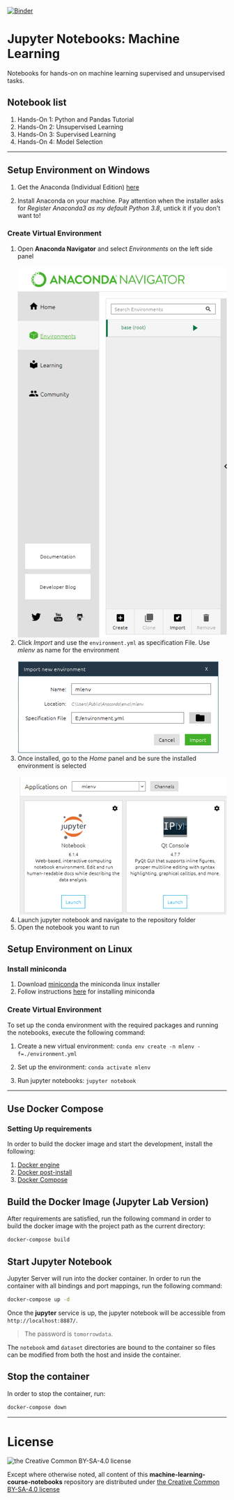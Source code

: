 [![Binder](https://mybinder.org/badge_logo.svg)](https://mybinder.org/v2/gh/tomorrowdata/machine-learning-course-notebooks.git/master)

# Jupyter Notebooks: Machine Learning
Notebooks for hands-on on machine learning supervised and unsupervised tasks.

## Notebook list

1. Hands-On 1: Python and Pandas Tutorial
2. Hands-On 2: Unsupervised Learning
3. Hands-On 3: Supervised Learning
4. Hands-On 4: Model Selection

<hr>

## Setup Environment on Windows

1. Get the Anaconda (Individual Edition) [here](https://www.anaconda.com/products/individual)

2. Install Anaconda on your machine. Pay attention when the installer asks for *Register Anaconda3 as my default Python 3.8*, untick it if you don't want to!

### Create Virtual Environment

1. Open **Anaconda Navigator** and select *Environments* on the left side panel <br><br>![import-example](./resources/images/anaconda-new-env1.PNG)
2. Click *Import* and use the `environment.yml` as specification File. Use *mlenv* as name for the environment
   <br><br>![import-example](./resources/images/anaconda-new-env2.PNG)
3. Once installed, go to the *Home* panel and be sure the installed environment is selected <br><br>![import-example](./resources/images/anaconda-new-env3.PNG)
4. Launch jupyter notebook and navigate to the repository folder
5. Open the notebook you want to run

## Setup Environment on Linux

### Install miniconda

1. Download [miniconda](https://repo.anaconda.com/miniconda/Miniconda3-latest-Linux-x86.sh) the miniconda linux installer
2. Follow instructions [here](https://conda.io/projects/conda/en/latest/user-guide/install/linux.html) for installing miniconda


### Create Virtual Environment

To set up the conda environment with the required packages and running the notebooks, execute the following command:

1. Create a new virtual environment:
`conda env create -n mlenv -f=./environment.yml`

2. Set up the environment:
`conda activate mlenv`

3. Run jupyter notebooks:
`jupyter notebook`

<hr>

## Use Docker Compose

### Setting Up requirements

In order to build the docker image and start the development, install the following:

1. [Docker engine](https://docs.docker.com/engine/install/ubuntu/)
2. [Docker post-install](https://docs.docker.com/engine/install/linux-postinstall/)
3. [Docker Compose](https://docs.docker.com/compose/install/)


## Build the Docker Image (Jupyter Lab Version)

After requirements are satisfied, run the following command in order to build the docker image with the project path as the current directory:

```bash
docker-compose build
```

## Start Jupyter Notebook

Jupyter Server will run into the docker container.
In order to run the container with all bindings and port mappings, run the following command:

```bash
docker-compose up -d
```

Once the **jupyter** service is up, the jupyter notebook will be accessible from `http://localhost:8887/`.

> The password is `tomorrowdata`.

The `notebook` amd `dataset` directories are bound to the container so files can be modified from both the host and inside the container.

## Stop the container

In order to stop the container, run:

```bash
docker-compose down
```

<hr>

# License

![the Creative Common BY-SA-4.0 license](https://tomorrowdata.io/wp-content/uploads/2015/08/88x31.png)

Except where otherwise noted, all content of this **machine-learning-course-notebooks** repository are distributed under [the Creative Common BY-SA-4.0 license](https://creativecommons.org/licenses/by-sa/4.0/)
